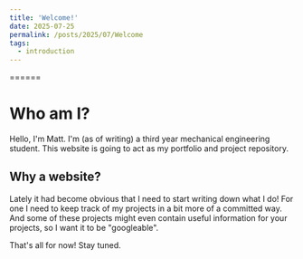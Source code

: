 ```yaml
---
title: 'Welcome!'
date: 2025-07-25
permalink: /posts/2025/07/Welcome
tags:
  - introduction
---
```


======

Who am I? 
======

Hello, I'm Matt. I'm (as of writing) a third year mechanical engineering student. 
This website is going to act as my portfolio and project repository. 

Why a website?
----- 

Lately it had become obvious that I need to start writing down what I do! 
For one I need to keep track of my projects in a bit more of a committed way. 
And some of these projects might even contain useful information for your projects, so I want it to be "googleable".

That's all for now!
Stay tuned.